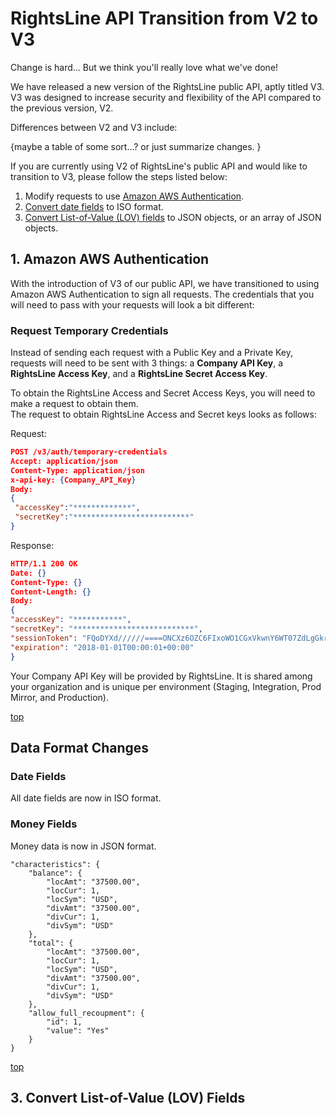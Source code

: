 ﻿# RightsLine API Transition from V2 to V3 

Change is hard... But we think you'll really love what we've done!  

We have released a new version of the RightsLine public API, aptly titled V3.
V3 was designed to increase security and flexibility of the API compared to the previous version, V2.  

Differences between V2 and V3 include:

{maybe a table of some sort...?  or just summarize changes. }

If you are currently using V2 of RightsLine's public API and would like to transition to V3, please follow the steps listed below:

1. Modify requests to use [Amazon AWS Authentication](#1-amazon-aws-authentication).
2. [Convert date fields](#2-convert-date-fields) to ISO format.
3. [Convert List-of-Value (LOV) fields](#3-convert-list\-of\-value-\(lov\)-fields)  to JSON objects, or an array of JSON objects.


## 1. Amazon AWS Authentication

With the introduction of V3 of our public API, we have transitioned to using Amazon AWS Authentication to sign all requests.  The credentials that you will need to pass with your requests will look a bit different:

### Request Temporary Credentials
Instead of sending each request with a Public Key and a Private Key, requests will need to be sent with 3 things:  a **Company API Key**, a **RightsLine Access Key**, and a **RightsLine Secret Access Key**.
 
To obtain the RightsLine Access and Secret Access Keys, you will need to make a request to obtain them.  
The request to obtain RightsLine Access and Secret keys looks as follows:

Request:
``` json 
POST /v3/auth/temporary-credentials
Accept: application/json
Content-Type: application/json
x-api-key: {Company_API_Key}
Body:
{
 "accessKey":"*************",
 "secretKey":"**************************"
}
```
Response:
``` json 
HTTP/1.1 200 OK
Date: {}
Content-Type: {}
Content-Length: {}
Body:
{
"accessKey": "***********",
"secretKey": "***************************",
"sessionToken": "FQoDYXd//////====ONCXz6OZC6FIxoWO1CGxVkwnY6WT07ZdLgGkr5ZkRCnGpa5uiF5KKbgMMWyQjKIazeyarBvXleDQmJznO4tBKq3U709cY20lVkdzHwAJQ5HXWHVop6w6cRy8uyOFPZ9fPD79PJ0L9KUkSo9uIG8DUK7PRvs4eAtIQQFdW+j2eHx6sUlF====34098qojfaof",
"expiration": "2018-01-01T00:00:01+00:00"
}
```
Your Company API Key will be provided by RightsLine.  It is shared among your organization and is unique per environment (Staging, Integration, Prod Mirror, and Production).  

[top](#rightsline-api-transition-from-v2-to-v3)

## Data Format Changes

### Date Fields
All date fields are now in ISO format.  

### Money Fields
Money data is now in JSON format. 

    "characteristics": {
        "balance": {
            "locAmt": "37500.00",
            "locCur": 1,
            "locSym": "USD",
            "divAmt": "37500.00",
            "divCur": 1,
            "divSym": "USD"
        },
        "total": {
            "locAmt": "37500.00",
            "locCur": 1,
            "locSym": "USD",
            "divAmt": "37500.00",
            "divCur": 1,
            "divSym": "USD"
        },
        "allow_full_recoupment": {
            "id": 1,
            "value": "Yes"
        }
    }
[top](#rightsline-api-transition-from-v2-to-v3)

## 3. Convert List-of-Value (LOV) Fields
